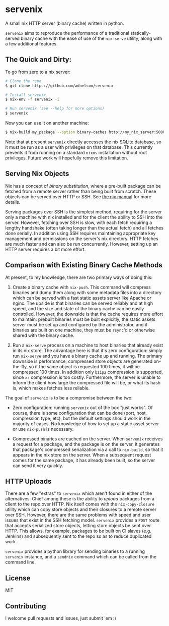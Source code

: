 # servenix

A small nix HTTP server (binary cache) written in python.

`servenix` aims to reproduce the performance of a traditional
statically-served binary cache with the ease of use of the `nix-serve`
utility, along with a few additional features.

## The Quick and Dirty:

To go from zero to a nix server:

```bash
# Clone the repo
$ git clone https://github.com/adnelson/servenix

# Install servenix
$ nix-env -f servenix -i

# Run servenix (see --help for more options)
$ servenix
```

Now you can use it on another machine:

```bash
$ nix-build my_package --option binary-caches http://my_nix_server:5000
```

Note that at present `servenix` directly accesses the nix SQLite
database, so it must be run as a user with privileges on that
database. This currently prevents it from running on a standard
`nixos` installation without root privileges. Future work will
hopefully remove this limitation.

## Serving Nix Objects

Nix has a concept of *binary substitution*, where a pre-built package
can be fetched from a remote server rather than being built from
scratch. These objects can be served over HTTP or SSH. See [the nix
manual](http://nixos.org/nix/manual/) for more details.

Serving packages over SSH is the simplest method, requiring for the
server only a machine with nix installed and for the client the
ability to SSH into the server. However, fetching over SSH is slow,
with each fetch requiring a lengthy handshake (often taking longer
than the actual fetch) and all fetches done serially. In addition
using SSH requires maintaining appropriate key management and
permissions on the server's nix directory.  HTTP fetches are much
faster and can also be run concurrently. However, setting up an HTTP
server requires a bit more effort.

## Comparison with Existing Binary Cache Methods

At present, to my knowledge, there are two primary ways of doing this:

1. Create a binary cache with `nix-push`. This command will compress
binaries and dump them along with some metadata files into a directory
which can be served with a fast static assets server like Apache or
nginx. The upside is that binaries can be served reliably and at high
speed, and the size and state of the binary cache can be easily
controlled. However, the downside is that the cache requires more
effort to maintain: prebuilt binaries must be built explicitly, the
static assets server must be set up and configured by the
administrator, and if binaries are built on one machine, they must be
`rsync`'d or otherwise shared with the binary cache.

2. Run a `nix-serve` process on a machine to host binaries that
already exist in its nix store. The advantage here is that it's zero
configuration: simply run `nix-serve` and you have a binary cache up
and running. The primary downside is performance; compressed store
objects are generated on-the-fly, so if the same object is requested
100 times, it will be compressed 100 times. In addition only `bzip2`
compression is supported, since `xz` compression is too
costly. Furthermore, the server is unable to inform the client how
large the compressed file will be, or what its hash is, which makes
fetches less reliable.

The goal of `servenix` is to be a compromise between the two:

* Zero configuration: running `servenix` out of the box "just
  works". Of course, there is some configuration that can be done
  (port, host, compression type, etc), but the default settings should
  work in the majority of cases. No knowledge of how to set up a
  static asset server or use `nix-push` is necessary.

* Compressed binaries are cached on the server. When `servenix`
  receives a request for a package, and the package is on the server,
  it generates that package's compressed serialization via a call to
  `nix-build`, so that it appears in the nix store on the server. When
  a subsequent request comes for the same package, it has already been
  built, so the server can send it very quickly.

## HTTP Uploads

There are a few "extras" to `servenix` which aren't found in either of
the alternatives. Chief among these is the ability to *upload*
packages from a client to the repo over HTTP. Nix itself comes with
the `nix-copy-closure` utility which can copy store objects and their
closures to a remote server over SSH. However, there are the same
problems with speed and user issues that exist in the SSH fetching
model. `servenix` provides a `POST` route that accepts serialized
store objects, letting store objects be sent over HTTP. This allows,
for example, packages to be built on CI slaves (e.g. Jenkins) and
subsequently sent to the repo so as to reduce duplicated work.

`servenix` provides a python library for sending binaries to a running
`servenix` instance, and a `sendnix` command which can be called from
the command line.

## License

MIT

## Contributing

I welcome pull requests and issues, just submit 'em :)
